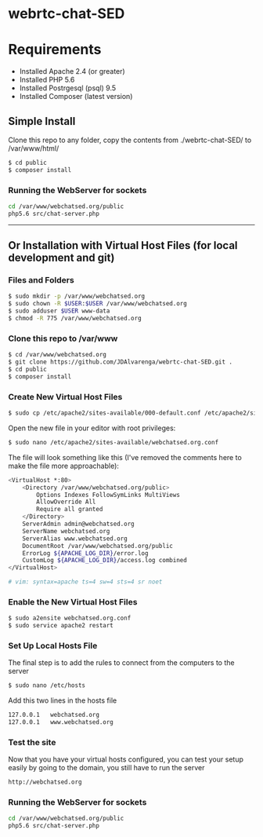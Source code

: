 # webrtc-chat-SED

# Requirements
- Installed Apache 2.4 (or greater)
- Installed PHP 5.6
- Installed Postrgesql (psql) 9.5
- Installed Composer (latest version)


## Simple Install 
Clone this repo to any folder, copy the contents from ./webrtc-chat-SED/ to /var/www/html/
```sh
$ cd public
$ composer install
```
### Running the WebServer for sockets

```sh
cd /var/www/webchatsed.org/public
php5.6 src/chat-server.php
```
*************************************

## Or Installation with Virtual Host Files (for local development and git)
### Files and Folders
```sh
$ sudo mkdir -p /var/www/webchatsed.org
$ sudo chown -R $USER:$USER /var/www/webchatsed.org
$ sudo adduser $USER www-data
$ chmod -R 775 /var/www/webchatsed.org
```

### Clone this repo to /var/www
```sh
$ cd /var/www/webchatsed.org
$ git clone https://github.com/JDAlvarenga/webrtc-chat-SED.git .
$ cd public
$ composer install
```

### Create New Virtual Host Files
```sh
$ sudo cp /etc/apache2/sites-available/000-default.conf /etc/apache2/sites-available/webchatsed.org.conf
```

Open the new file in your editor with root privileges:

```sh
$ sudo nano /etc/apache2/sites-available/webchatsed.org.conf
```

The file will look something like this (I've removed the comments here to make the file more approachable):
```sh
<VirtualHost *:80>
	<Directory /var/www/webchatsed.org/public>
        Options Indexes FollowSymLinks MultiViews
        AllowOverride All
        Require all granted
    </Directory>
    ServerAdmin admin@webchatsed.org
    ServerName webchatsed.org
    ServerAlias www.webchatsed.org
    DocumentRoot /var/www/webchatsed.org/public
    ErrorLog ${APACHE_LOG_DIR}/error.log
    CustomLog ${APACHE_LOG_DIR}/access.log combined
</VirtualHost>

# vim: syntax=apache ts=4 sw=4 sts=4 sr noet
```

### Enable the New Virtual Host Files
```sh
$ sudo a2ensite webchatsed.org.conf
$ sudo service apache2 restart
```

### Set Up Local Hosts File

The final step is to add the rules to connect from the computers to the server

```sh
$ sudo nano /etc/hosts
```

Add this two lines in the hosts file

```sh
127.0.0.1	webchatsed.org
127.0.0.1	www.webchatsed.org
```


###  Test the site

Now that you have your virtual hosts configured, you can test your setup easily by going to the domain, you still have to run the server

```sh
http://webchatsed.org
```

### Running the WebServer for sockets

```sh
cd /var/www/webchatsed.org/public
php5.6 src/chat-server.php
```
